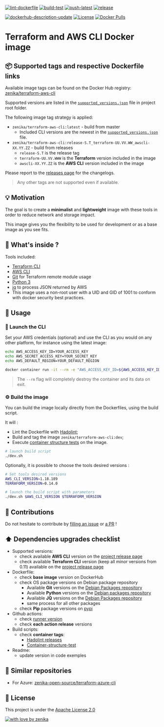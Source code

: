 [![lint-dockerfile](https://github.com/zenika-open-source/terraform-aws-cli/actions/workflows/lint-dockerfile.yml/badge.svg)](https://github.com/zenika-open-source/terraform-aws-cli/actions/workflows/lint-dockerfile.yml)
[![build-test](https://github.com/zenika-open-source/terraform-aws-cli/actions/workflows/build-test.yml/badge.svg)](https://github.com/zenika-open-source/terraform-aws-cli/actions/workflows/build-test.yml)
[![push-latest](https://github.com/zenika-open-source/terraform-aws-cli/actions/workflows/push-latest.yml/badge.svg)](https://github.com/zenika-open-source/terraform-aws-cli/actions/workflows/push-latest.yml)
[![release](https://github.com/zenika-open-source/terraform-aws-cli/actions/workflows/release.yml/badge.svg)](https://github.com/zenika-open-source/terraform-aws-cli/actions/workflows/release.yml)

[![dockerhub-description-update](https://github.com/zenika-open-source/terraform-aws-cli/actions/workflows/dockerhub-description-update.yml/badge.svg)](https://github.com/zenika-open-source/terraform-aws-cli/actions/workflows/dockerhub-description-update.yml)
[![License](https://img.shields.io/badge/License-Apache%202.0-blue.svg)](https://opensource.org/licenses/Apache-2.0)
[![Docker Pulls](https://img.shields.io/docker/pulls/zenika/terraform-aws-cli.svg)](https://hub.docker.com/r/zenika/terraform-aws-cli/)

# Terraform and AWS CLI Docker image

## 📦 Supported tags and respective Dockerfile links
Available image tags can be found on the Docker Hub registry: [zenika/terraform-aws-cli](https://hub.docker.com/r/zenika/terraform-aws-cli/tags)

Supported versions are listed in the [`supported_versions.json`](https://github.com/Zenika/terraform-aws-cli/blob/master/supported_versions.json) file in project root folder.

The following image tag strategy is applied:
* `zenika/terraform-aws-cli:latest` - build from master
  * Included CLI versions are the newest in the [`supported_versions.json` ](https://github.com/Zenika/terraform-aws-cli/blob/master/supported_versions.json) file.
* `zenika/terraform-aws-cli:release-S.T_terraform-UU.VV.WW_awscli-XX.YY.ZZ` - build from releases
  * `release-S.T` is the release tag
  * `terraform-UU.VV.WWW` is the **Terraform** version included in the image
  * `awscli-XX.YY.ZZ` is the **AWS CLI** version included in the image

Please report to the [releases page](https://github.com/Zenika/terraform-aws-cli/releases) for the changelogs.

> Any other tags are not supported even if available.

## 💡 Motivation
The goal is to create a **minimalist** and **lightweight** image with these tools in order to reduce network and storage impact.

This image gives you the flexibility to be used for development or as a base image as you see fits.

## 🔧 What's inside ?
Tools included:

* [Terraform CLI](https://www.terraform.io/docs/commands/index.html)
* [AWS CLI](https://aws.amazon.com/fr/cli/)
* [Git](https://git-scm.com/) for Terraform remote module usage
* [Python 3](https://www.python.org/)
* [jq](https://stedolan.github.io/jq/) to process JSON returned by AWS
* This image uses a non-root user with a UID and GID of 1001 to conform with docker security best practices.

## 🚀 Usage

### 🐚 Launch the CLI
Set your AWS credentials (optional) and use the CLI as you would on any other platform, for instance using the latest image:

```bash
echo AWS_ACCESS_KEY_ID=YOUR_ACCESS_KEY
echo AWS_SECRET_ACCESS_KEY=YOUR_SECRET_KEY
echo AWS_DEFAULT_REGION=YOUR_DEFAULT_REGION

docker container run -it --rm -e "AWS_ACCESS_KEY_ID=${AWS_ACCESS_KEY_ID}" -e "AWS_SECRET_ACCESS_KEY=${AWS_SECRET_ACCESS_KEY}" -e "AWS_DEFAULT_REGION=${AWS_DEFAULT_REGION}" -v ${PWD}:/workspace zenika/terraform-aws-cli:latest
```

> The `--rm` flag will completely destroy the container and its data on exit.

### ⚙️ Build the image
You can build the image locally directly from the Dockerfiles, using the build script.

It will :
* Lint the Dockerfile with [Hadolint](https://github.com/hadolint/hadolint);
* Build and tag the image `zenika/terraform-aws-cli:dev`;
* Execute [container structure tests](https://github.com/GoogleContainerTools/container-structure-test) on the image.

```bash
# launch build script
./dev.sh
```

Optionally, it is possible to choose the tools desired versions :

```bash
# Set tools desired versions
AWS_CLI_VERSION=1.18.189
TERRAFORM_VERSION=0.14.0

# launch the build script with parameters
./dev.sh $AWS_CLI_VERSION $TERRAFORM_VERSION
```

## 🙏 Contributions
Do not hesitate to contribute by [filling an issue](https://github.com/Zenika/terraform-aws-cli/issues) or [a PR](https://github.com/Zenika/terraform-aws-cli/pulls) !

## ⬆️ Dependencies upgrades checklist

* Supported versions:
  * check available **AWS CLI** version on the [project release page](https://github.com/aws/aws-cli/releases)
  * check available **Terraform CLI** version (keep all minor versions from 0.11) available on the [project release page](https://github.com/hashicorp/terraform/releases)
* Dockerfile:
  * check **base image** version on DockerHub
  * check OS package versions on Debian package repository
    * Available **Git** versions on the [Debian Packages repository](https://packages.debian.org/search?suite=buster&arch=any&searchon=names&keywords=git)
    * Available **Python** versions on the [Debian packages repository](https://packages.debian.org/search?suite=buster&arch=any&searchon=names&keywords=python3)
    * Available **JQ** versions on the [Debian Packages repository](https://packages.debian.org/search?suite=buster&arch=any&searchon=names&keywords=jq)
    * same process for all other packages
  * check **Pip** package versions on [pypi](https://pypi.org/)
* Github actions:
  * check [runner version](https://github.com/actions/virtual-environments#available-environments)
  * check **each action release** versions
* Build scripts:
  * check **container tags**:
    * [Hadolint releases](https://github.com/hadolint/hadolint/releases)
    * [Container-structure-test](https://github.com/GoogleContainerTools/container-structure-test/releases)
* Readme:
  * update version in code exemples

## 🚩 Similar repositories

* For Azure: [zenika-open-source/terraform-azure-cli](https://github.com/zenika-open-source/terraform-azure-cli)

## 📖 License
This project is under the [Apache License 2.0](https://raw.githubusercontent.com/Zenika/terraform-aws-cli/master/LICENSE)

[![with love by zenika](https://img.shields.io/badge/With%20%E2%9D%A4%EF%B8%8F%20by-Zenika-b51432.svg)](https://oss.zenika.com)
